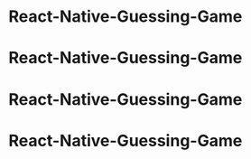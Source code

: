 # React-Native-Guessing-Game
# React-Native-Guessing-Game
# React-Native-Guessing-Game
# React-Native-Guessing-Game
